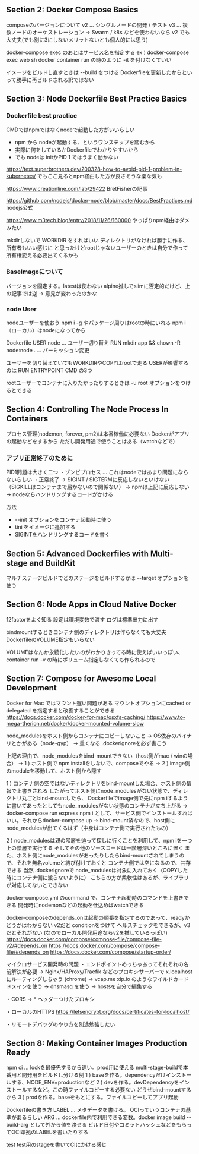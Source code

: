 ## Section 2: Docker Compose Basics
composeのバージョンについて
v2 ... シングルノードの開発 / テスト
v3 ... 複数ノードのオーケストレーション
→ Swarm / k8s などを使わないなら v2 でも大丈夫(でも別に3にしないメリットないとも個人的には思う)

docker-compose exec のあとはサービス名を指定する
ex ) docker-compose exec web sh
docker container run の時のように -it を付けなくていい

イメージをビルドし直すときは --build をつける
Dockerfileを更新したからといって勝手に再ビルドされる訳ではない

## Section 3: Node Dockerfile Best Practice Basics
### Dockerfile best practice
CMDではnpmではなくnodeで起動した方がいいらしい
- npm から nodeが起動する、というワンステップを踏むから
- 実際に何をしているかDockerfileでわかりやすいから
- でも nodeは initかPID 1 ではうまく動かない

https://text.superbrothers.dev/200328-how-to-avoid-pid-1-problem-in-kubernetes/
でもここ見るとnpm経由した方が良さそうな楽な気も

https://www.creationline.com/lab/29422
BretFisherの記事

https://github.com/nodejs/docker-node/blob/master/docs/BestPractices.md
nodejs公式

https://www.m3tech.blog/entry/2018/11/26/160000
やっぱりnpm経由はダメみたい

mkdirしないで WORKDIR をすればいい
ディレクトリがなければ勝手に作る、所有者もいい感じに
と思ったけどrootじゃないユーザーのときは自分で作って所有権変える必要出てくるかも

### BaseImageについて
バージョンを固定する。latestは使わない
alpine推しでslimに否定的だけど、上の記事では逆
→ 意見が変わったのかな

### node User
nodeユーザーを使おう
npm i -g やパッケージ周りはrootの時にいれる
npm i （ローカル）はnodeになってから

Dockerfile
USER node ... ユーザー切り替え
RUN mkdir app && chown -R node:node . ... パーミッション変更

ユーザーを切り替えていてもWORKDIRやCOPYはrootで走る
USERが影響するのは RUN ENTRYPOINT CMD の3つ

rootユーザーでコンテナに入りたかったりするときは -u root オプションをつけるとできる

## Section 4: Controlling The Node Process In Containers
プロセス管理(nodemon, forever, pm2)は本番稼働に必要ない
Dockerがアプリの起動などをするから
ただし開発用途で使うことはある（watchなどで）

### アプリ正常終了のために
PID1問題は大きく二つ
・ゾンビプロセス ... これはnodeではあまり問題にならないらしい
・正常終了
→ SIGINT / SIGTERMに反応しないといけない（SIGKILLはコンテナまで届かないので関係ない）
→ npmは上記に反応しない
→ nodeならハンドリングするコードがかける

方法
- --init オプションをコンテナ起動時に使う
- tini をイメージに追加する
- SIGINTをハンドリングするコードを書く

## Section 5: Advanced Dockerfiles with Multi-stage and BuildKit
マルチステージビルドでどのステージをビルドするかは --target オプションを使う

## Section 6: Node Apps in Cloud Native Docker
12factorをよく知る
設定は環境変数で渡す
ログは標準出力に出す

bindmountするときコンテナ側のディレクトリは作らなくても大丈夫
DockerfileのVOLUME指定もいらない

VOLUMEはなんか永続化したいのがわかりきってる時に使えばいいっぽい、container run -v の時にボリューム指定しなくても作られるので

## Section 7: Compose for Awesome Local Development
Docker for Mac ではマウント遅い問題がある
マウントオプションにcached or delegated を指定すると改善することができる
https://docs.docker.com/docker-for-mac/osxfs-caching/
https://www.to-mega-therion.net/docker/docker-mounted-volume-slow

node_modulesをホスト側からコンテナにコピーしないこと
→ OS依存のバイナリとかがある（node-gyp）
→ 重くなる
.dockerignoreを必ず書こう

上記の理由で、node_modulesをbind-mountできない（host側がmac / winの場合）
→ 1 ) ホスト側で npm installをしないで、composeでやる
→ 2 ) image側のmoduleを移動して、ホスト側から隠す

1 ) 
コンテナ側の空ではないディレクトリをbind-mountした場合、ホスト側の情報で上書きされる
したがってホスト側にnode_modulesがない状態で、ディレクトリ丸ごとbind-mountしたら、
Dockerfileでimage側で先にnpm iするように書いてあったとしてもnode_modulesがない状態のコンテナが立ち上がる
→ docker-compose run express npm i として、サービス側でインストールすればいい。それからdocker-compose up
→ bind-mount済なので、host側にnode_modulesが出てくるはず（中身はコンテナ側で実行されたもの）

2 ) node_modulesは親の階層を辿って探しに行くことを利用して、npm iを一つ上の階層で実行する
そしてその他のソースコードは一階層深いところに置く
また、ホスト側にnode_modulesがあったりしたらbind-mountされてしまうので、それを無名volumeと結び付けておくと
コンテナ側では空になるので、共存できる
当然 .dockerignoreで node_modulesは対象に入れておく（COPYした時にコンテナ側に渡らないように）
こちらの方が柔軟性はあるが、ライブラリが対応してないとできない

docker-compose.yml のcommand で、コンテナ起動時のコマンドを上書きできる
開発時にnodemonなどの起動を仕込めばwatchできる

docker-composeのdepends_onは起動の順番を指定するのであって、readyかどうかはわからない
v2だと conditionをつけて ヘルスチェックをできるが、v3だとそれがない
(なのでローカル開発用途ならv2を推しているっぽい)
https://docs.docker.com/compose/compose-file/compose-file-v2/#depends_on
https://docs.docker.com/compose/compose-file/#depends_on
https://docs.docker.com/compose/startup-order/

マイクロサービス開発時の問題
・エンドポイントめっちゃあってそれぞれの名前解決が必要
→ Nginx/HAProxy/Traefik などのプロキシサーバーで x.localhost にルーティングしちゃう (chrome)
→ vcap.me xip.io のようなワイルドカードドメインを使う
→ dnsmasq を使う
→ hostsを自分で編集する

・CORS
→ * ヘッダーつけたプロキシ

・ローカルのHTTPS
https://letsencrypt.org/docs/certificates-for-localhost/

・リモートデバッグのやり方を別途勉強したい

## Section 8: Making Container Images Production Ready
npm ci ... lockを最優先するから速い。prod用に使える
multi-stage-buildで本番用と開発用をビルドし分ける例
1 ) baseを作る。dependencyだけインストールする、NODE_ENV=productionなど
2 ) devを作る。devDependencyをインストールするなど。この時ファイルコピーする必要ない
どうせbind-mountするから
3 ) prodを作る。baseをもとにする。ファイルコピーしてアプリ起動

Dockerfileの書き方
LABEL ... メタデータを書ける。 OCIっていうコンテナの基準があるらしい
ARG ... dockerfile内で利用できる変数。docker image build --build-arg として外から値を渡せる
ビルド日付やコミットハッシュなどをもらってOCI準拠のLABELを書いたりする

test
test用のstageを書いてCIにかける感じ